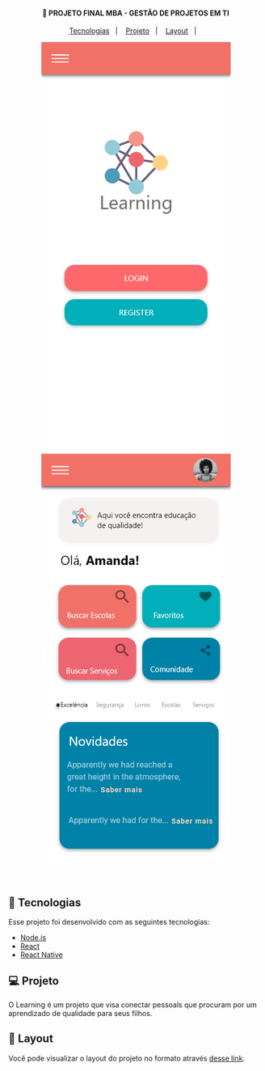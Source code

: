 

<h4 align="center">
  🚀 PROJETO FINAL MBA - GESTÃO DE PROJETOS EM TI
</h4>


<p align="center">
  <a href="#rocket-tecnologias">Tecnologias</a>&nbsp;&nbsp;&nbsp;|&nbsp;&nbsp;&nbsp;
  <a href="#-projeto">Projeto</a>&nbsp;&nbsp;&nbsp;|&nbsp;&nbsp;&nbsp;
  <a href="#-layout">Layout</a>&nbsp;&nbsp;&nbsp;|&nbsp;&nbsp;&nbsp;
</p>

<p align="center">
 <img src="https://github.com/belo355/learning/blob/master/1%20-%20Login.png"/>
 <img src="https://github.com/belo355/learning/blob/master/2%20-%20Home.png"/>
</p>

<br>

## :rocket: Tecnologias

Esse projeto foi desenvolvido com as seguintes tecnologias:

- [Node.js](https://nodejs.org/en/)
- [React](https://reactjs.org)
- [React Native](https://facebook.github.io/react-native/)


## 💻 Projeto

O Learning é um projeto que visa conectar pessoals que procuram por um aprendizado de qualidade para seus filhos. 

## 🔖 Layout

Você pode visualizar o layout do projeto no formato através [desse link](https://xd.adobe.com/view/fb181628-8abd-47a9-4798-93f38ae2a589-8d29/).


